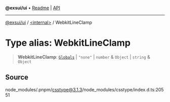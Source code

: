 **@exsui/ui** • [Readme](../../README.md) \| [API](../../globals.md)

***

[@exsui/ui](../../README.md) / [\<internal\>](../README.md) / WebkitLineClamp

# Type alias: WebkitLineClamp

> **WebkitLineClamp**: [`Globals`](Globals.md) \| `"none"` \| `number` & `Object` \| `string` & `Object`

## Source

node\_modules/.pnpm/csstype@3.1.3/node\_modules/csstype/index.d.ts:20551
